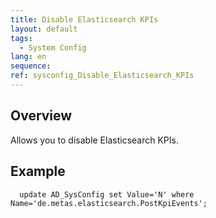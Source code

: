 ```yaml
---
title: Disable Elasticsearch KPIs
layout: default
tags:  
  - System Config
lang: en
sequence:
ref: sysconfig_Disable_Elasticsearch_KPIs
---
```


## Overview
Allows you to disable Elasticsearch KPIs.

## Example
```
  update AD_SysConfig set Value='N' where Name='de.metas.elasticsearch.PostKpiEvents';
```

